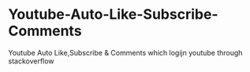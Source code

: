# Youtube-Auto-Like-Subscribe-Comments
Youtube Auto Like,Subscribe &amp; Comments which logijn youtube through stackoverflow 
